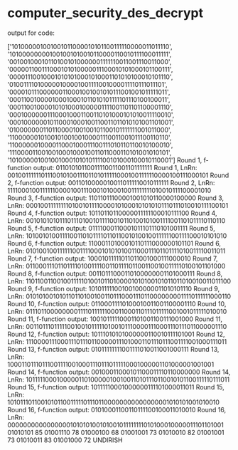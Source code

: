 # computer_security_des_decrypt

output for code:

['101000001001001011000010101100111110000011011110', '101000000001001001010010110000110010111100011111', '001001000101101001010000001111110011001110011000', '000001100111000101010000011100010101000101100111', '000011100100010101010001010001101010100010101110', '010011110100000100001001111001000011110111011101', '000010111000000110001001001010111001001011111011', '000110010000100010001011010101111101110100100011', '000110010000101010001000001111001101101100001110', '000100000011100010001100110101000101010011110010', '000100000010110001000100110011011010101001101001', '010000000110110000100100101100101111111001011000', '110000001010010100100100001110011001011100110110', '110000001000011000100011100111010110110010100010', '111000011001001000100010011011000110101001010101', '101000001001001000101010111100101000100010110001']
Round 1, f-function output: 01101010110011110011001101111111
Round 1, LnRn: 0010011111101110010100111011010111110001001111110000100111000101
Round 2, f-function output: 00110100000100110111110010111111
Round 2, LnRn: 1111000100111111000010011100010100010011111111010010111100001010
Round 3, f-function output: 11011011100001001010110000100000
Round 3, LnRn: 0001001111111101001011110000101000101010101110111010010111100101
Round 4, f-function output: 10110110110000011111100010111100
Round 4, LnRn: 0010101010111011101001011110010110100101001111001101011110110110
Round 5, f-function output: 01111000110001011101110101001111
Round 5, LnRn: 1010010100111100110101111011011001010010011111100111100010101010
Round 6, f-function output: 11000110100010110111000000101101
Round 6, LnRn: 0101001001111110011110001010101001100011101101111010011110011011
Round 7, f-function output: 10001011111011011001000111000010
Round 7, LnRn: 0110001110110111101001111001101111011001100100111110100101101000
Round 8, f-function output: 00110111000110100000001101000111
Round 8, LnRn: 1101100110010011111010010110100001010100101011011010010011011100
Round 9, f-function output: 10101111100100100000011010101110
Round 9, LnRn: 0101010010101101101001001101110001110110000000011110111111000110
Round 10, f-function output: 01100011110100010011001100001110
Round 10, LnRn: 0111011000000001111011111100011000110111011111001001011111010010
Round 11, f-function output: 10010111110001101001100111001000
Round 11, LnRn: 0011011101111100100101111101001011100001110001110111011000001110
Round 12, f-function output: 10111010101000000110010111101001
Round 12, LnRn: 1110000111000111011101100000111010001101110111001111001000111011
Round 13, f-function output: 01011111111001111010011001000111
Round 13, LnRn: 1000110111011100111100100011101110111110001000001101000001001001
Round 14, f-function output: 00100011000101100011110110000000
Round 14, LnRn: 1011111000100000110100000100100110101110110010101100111110111011
Round 15, f-function output: 10111110001000000111101000011011
Round 15, LnRn: 1010111011001010110011111011101100000000000000001010101001010010
Round 16, f-function output: 01010001100110111100100011010010
Round 16, LnRn: 0000000000000000101010100101001011111111010100010000011101101001
01010101 85
01001110 78
01000100 68
01001001 73
01010010 82
01001001 73
01010011 83
01001000 72
UNDIRISH
